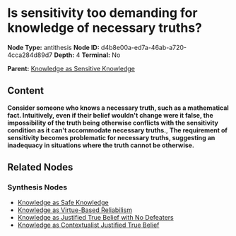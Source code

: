 # Is sensitivity too demanding for knowledge of necessary truths?

**Node Type:** antithesis
**Node ID:** d4b8e00a-ed7a-46ab-a720-4cca284d89d7
**Depth:** 4
**Terminal:** No

**Parent:** [Knowledge as Sensitive Knowledge](knowledge-as-sensitive-knowledge-synthesis-1b6887db-1b6b-49f0-a2f6-10d280c47ea6.md)

## Content

**Consider someone who knows a necessary truth, such as a mathematical fact. Intuitively, even if their belief wouldn't change were it false, the impossibility of the truth being otherwise conflicts with the sensitivity condition as it can't accommodate necessary truths.**, **The requirement of sensitivity becomes problematic for necessary truths, suggesting an inadequacy in situations where the truth cannot be otherwise.**

## Related Nodes

### Synthesis Nodes

- [Knowledge as Safe Knowledge](knowledge-as-safe-knowledge-synthesis-8b29208f-4c06-4917-ba17-d3cf4bd472b3.md)
- [Knowledge as Virtue-Based Reliabilism](knowledge-as-virtue-based-reliabilism-synthesis-dc70253a-c9cc-4985-bf4e-8dc1469c40d8.md)
- [Knowledge as Justified True Belief with No Defeaters](knowledge-as-justified-true-belief-with-no-defeaters-synthesis-36a1cc34-5b08-4178-afe2-f8ea9255dcc0.md)
- [Knowledge as Contextualist Justified True Belief](knowledge-as-contextualist-justified-true-belief-synthesis-0628b094-4c60-46df-be0f-19887dd52586.md)
